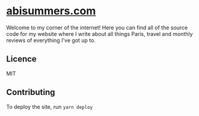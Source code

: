 # [abisummers.com](https://abisummers.com)

Welcome to my corner of the internet! Here you can find all of the source code for my website where I write about all things Paris, travel and monthly reviews of everything I've got up to.

## Licence

MIT

## Contributing

To deploy the site, run `yarn deploy`
